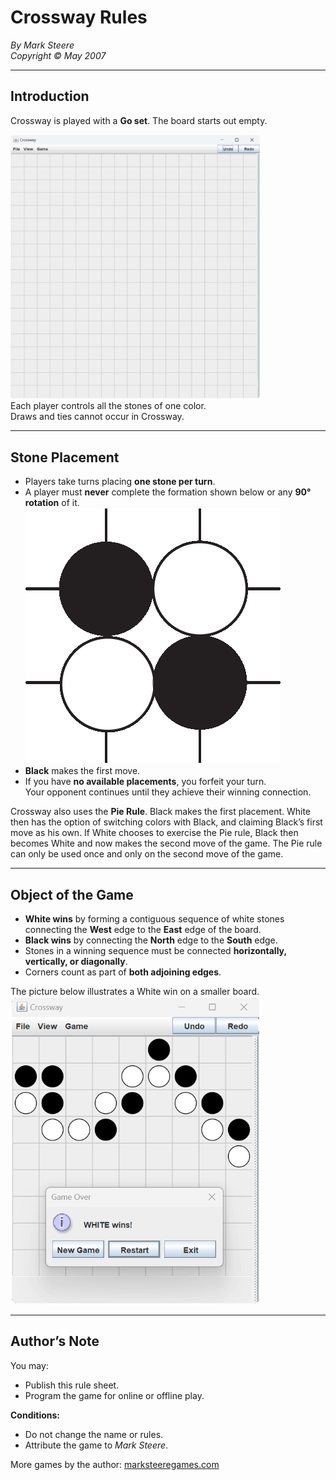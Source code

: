 # Crossway Rules

*By Mark Steere*  
*Copyright © May 2007*

---

## Introduction
Crossway is played with a **Go set**. The board starts out empty.

[//]: # (![Empty board]&#40;resources/img/empty-board.png&#41;)
<img src="resources/img/empty-board.png" alt="Empty board" width="400"/><br>
Each player controls all the stones of one color.  
Draws and ties cannot occur in Crossway.

---

## Stone Placement
- Players take turns placing **one stone per turn**.
- A player must **never** complete the formation shown below or any **90° rotation** of it.
![Illegal formation](resources/img/illegal-formation.png)<br>
- **Black** makes the first move.
- If you have **no available placements**, you forfeit your turn.  
  Your opponent continues until they achieve their winning connection.

Crossway also uses the **Pie Rule**. Black makes the first placement. White then has the option of switching colors with Black, and claiming Black’s first move as his own. If White chooses to exercise the Pie rule, Black then becomes White and now makes the second move of the game. The Pie rule can only be used once and only on the second move of the game.

---

## Object of the Game
- **White wins** by forming a contiguous sequence of white stones connecting the **West** edge to the **East** edge of the board.
- **Black wins** by connecting the **North** edge to the **South** edge.
- Stones in a winning sequence must be connected **horizontally, vertically, or diagonally**.
- Corners count as part of **both adjoining edges**.

The picture below illustrates a White win on a smaller board.
<img src="resources/img/White-winning.png" alt="White wins" width="400" /><br>

---

## Author’s Note
You may:
- Publish this rule sheet.
- Program the game for online or offline play.

**Conditions:**
- Do not change the name or rules.
- Attribute the game to *Mark Steere*.

More games by the author: [marksteeregames.com](http://marksteeregames.com)

